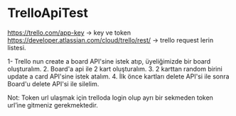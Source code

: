 # TrelloApiTest

https://trello.com/app-key -> key ve token
https://developer.atlassian.com/cloud/trello/rest/  -> trello request lerin listesi.

1- Trello nun create a board API'sine istek atıp, üyeliğimizde bir board oluşturalım. 
2. Board'a api ile 2 kart oluşturalım. 
3. 2 karttan random birini update a card API'sine istek atalım. 
4. İlk önce kartları delete API'si ile sonra Board'u delete API'si ile silelim.


Not: Token url ulaşmak için trelloda login olup ayrı bir sekmeden token url’ine gitmeniz gerekmektedir.

